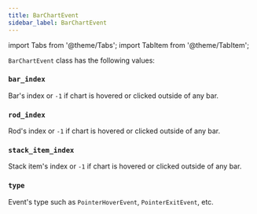 ```yaml
---
title: BarChartEvent
sidebar_label: BarChartEvent
---
```


import Tabs from '@theme/Tabs';
import TabItem from '@theme/TabItem';

`BarChartEvent` class has the following values:

### `bar_index`

Bar's index or `-1` if chart is hovered or clicked outside of any bar.

### `rod_index`

Rod's index or `-1` if chart is hovered or clicked outside of any bar.

### `stack_item_index`

Stack item's index or `-1` if chart is hovered or clicked outside of any bar.

### `type`

Event's type such as `PointerHoverEvent`, `PointerExitEvent`, etc.
